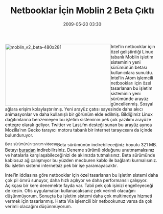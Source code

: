 ﻿---
layout: post
title: Netbooklar &#304;&ccedil;in Moblin 2 Beta &Ccedil;&#305;kt&#305;
date: 2009-05-20 03:30
comments: true
categories: []
---
<img style="border-right-width: 0px; display: inline; border-top-width: 0px; border-bottom-width: 0px; margin-left: 0px; border-left-width: 0px; margin-right: 0px" title="moblin_v2_beta-480x281" src="http://onurbaykal.com.tr/wp-content/uploads/2009/05/moblin-v2-beta480x281.jpg" border="0" alt="moblin_v2_beta-480x281" width="345" height="201" align="left" /> Intel’in netbooklar için özel geliştirdiği Linux tabanlı Moblin işletim sisteminin yeni sürümünün betası kullanıcılara sunuldu. Intel’in Atom işlemcili netbookları için özel tasarlanan bu işletim sisteminin yeni sürümünde arayüz güncellenmiş. Sosyal ağlara erişim kolaylaştırılmış. Yeni arayüz çatısı sayesinde daha akıcı animasyonlar ve daha kullanışlı bir görünüm elde edilmiş. Bildiğimiz Linux dağıtımlarına benzemeyen bu işletim sisteminin pek çok yazılımı arayüze entegre olarak geliyor. Twitter ve Last.fm desteği sunan bu arayüz ayrıca Mozilla’nın Gecko tarayıcı motoru tabanlı bir internet tarayıcısını da içinde bulunduruyor.

<!--more-->
<div id="scid:5737277B-5D6D-4f48-ABFC-DD9C333F4C5D:0e7185c0-1456-4fd1-b3c5-63c960f07180" class="wlWriterEditableSmartContent" style="padding-bottom: 0px; margin: 0px; padding-left: 0px; padding-right: 0px; display: inline; float: left; padding-top: 0px">
<div><object width="278" height="233" data="http://www.youtube.com/v/vsCpIeLLoT8&amp;hl=en" type="application/x-shockwave-flash"><param name="src" value="http://www.youtube.com/v/vsCpIeLLoT8&amp;hl=en" /></object></div>
<div style="clear:both;font-size:.8em;">Beta sürümünün tanıtım videosu</div>
</div>
Beta sürümünün indirebileceğiniz boyutu 321 MB. Betayı <a href="http://moblin.org/downloads">buradan</a> indirebilirsiniz. Deneme sürümü olduğunu unutmamalısınız ve hatalarla karşılaşabileceğinizi de aklınızda tutmalısınız. Beta sürümünde kablosuz ağ çalışmıyor bu yüzden mecburen kablo ile bağlantı kurmalısınız. Bu işletim sistemi internetsiz pek bir işe yaramayacaktır.

Intel’in iddiasına göre netbooklar için özel tasarlanan bu işletim sistemi daha çok pil ömrü sunuyor, daha hızlı açılıyor ve daha performanslı çalışıyor. Açıkçası bir kere denemekte fayda var. Tabii pek çok işinizi engelleyeceği de kesin. Ofis uygulamaları kullanacaksanız pek verimli olacağını düşünmüyorum. Sonuçta bu işletim sistemi daha çok multimedya hizmeti vermek için tasarlanmış. Hatta Via işlemcili bir netbookunuz varsa da çok verimli olacağını düşünmüyorum.
